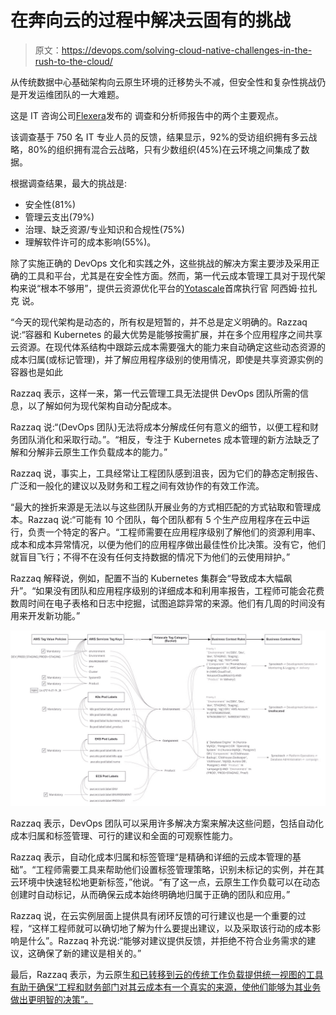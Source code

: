 # 在奔向云的过程中解决云固有的挑战

> 原文：<https://devops.com/solving-cloud-native-challenges-in-the-rush-to-the-cloud/>

从传统数据中心基础架构向云原生环境的迁移势头不减，但安全性和复杂性挑战仍是开发运维团队的一大难题。

这是 IT 咨询公司[Flexera](https://www.flexera.com/)发布的 调查和分析师报告中的两个主要观点。

该调查基于 750 名 IT 专业人员的反馈，结果显示，92%的受访组织拥有多云战略，80%的组织拥有混合云战略，只有少数组织(45%)在云环境之间集成了数据。

根据调查结果，最大的挑战是:

*   安全性(81%)
*   管理云支出(79%)
*   治理、缺乏资源/专业知识和合规性(75%)
*   理解软件许可的成本影响(55%)。

除了实施正确的 DevOps 文化和实践之外，这些挑战的解决方案主要涉及采用正确的工具和平台，尤其是在安全性方面。然而，第一代云成本管理工具对于现代架构来说“根本不够用”，提供云资源优化平台的[Yotascale](https://www.yotascale.com/)首席执行官 阿西姆·拉扎克 说。

“今天的现代架构是动态的，所有权是短暂的，并不总是定义明确的。Razzaq 说:“容器和 Kubernetes 的最大优势是能够按需扩展，并在多个应用程序之间共享云资源。在现代体系结构中跟踪云成本需要强大的能力来自动确定这些动态资源的成本归属(或标记管理)，并了解应用程序级别的使用情况，即使是共享资源实例的容器也是如此

Razzaq 表示，这样一来，第一代云管理工具无法提供 DevOps 团队所需的信息，以了解如何为现代架构自动分配成本。

Razzaq 说:“(DevOps 团队)无法将成本分解成任何有意义的细节，以便工程和财务团队消化和采取行动。”。“相反，专注于 Kubernetes 成本管理的新方法缺乏了解和分解非云原生工作负载成本的能力。”

Razzaq 说，事实上，工具经常让工程团队感到沮丧，因为它们的静态定制报告、广泛和一般化的建议以及财务和工程之间有效协作的有效工作流。

“最大的挫折来源是无法以与这些团队开展业务的方式相匹配的方式钻取和管理成本。Razzaq 说:“可能有 10 个团队，每个团队都有 5 个生产应用程序在云中运行，负责一个特定的客户。“工程师需要在应用程序级别了解他们的资源利用率、成本和成本异常情况，以便为他们的应用程序做出最佳性价比决策。没有它，他们就盲目飞行；不得不在没有任何支持数据的情况下为他们的云使用辩护。”

Razzaq 解释说，例如，配置不当的 Kubernetes 集群会“导致成本大幅飙升”。“如果没有团队和应用程序级别的详细成本和利用率报告，工程师可能会花费数周时间在电子表格和日志中挖掘，试图追踪异常的来源。他们有几周的时间没有用来开发新功能。”

![cloud-native](img/f8e8b4de70d1321f1737d907f0e43cef.png)

Razzaq 表示，DevOps 团队可以采用许多解决方案来解决这些问题，包括自动化成本归属和标签管理、可行的建议和全面的可观察性能力。

Razzaq 表示，自动化成本归属和标签管理“是精确和详细的云成本管理的基础”。“工程师需要工具来帮助他们设置标签管理策略，识别未标记的实例，并在其云环境中快速轻松地更新标签，”他说。“有了这一点，云原生工作负载可以在动态创建时自动标记，从而确保云成本始终明确地归属于正确的团队和应用。”

Razzaq 说，在云实例层面上提供具有闭环反馈的可行建议也是一个重要的过程，“这样工程师就可以确切地了解为什么要提出建议，以及采取该行动的成本影响是什么”。Razzaq 补充说:“能够对建议提供反馈，并拒绝不符合业务需求的建议，这确保了新的建议是相关的。”

最后，Razzaq 表示，为云原生[和已转移到云的传统工作负载提供统一视图的工具有助于确保“工程和财务部门对其云成本有一个真实的来源，使他们能够为其业务做出更明智的决策”。](https://devops.com/?s=cloud-native)